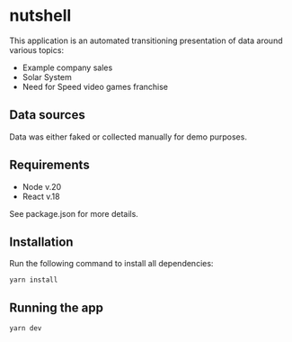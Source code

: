 # nutshell

This application is an automated transitioning presentation
of data around various topics:

- Example company sales
- Solar System
- Need for Speed video games franchise

## Data sources

Data was either faked or collected manually for demo purposes.

## Requirements

- Node v.20
- React v.18

See package.json for more details.

## Installation

Run the following command to install all dependencies:

```
yarn install
```

## Running the app

```
yarn dev
```
